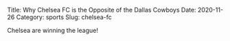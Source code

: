 Title: Why Chelsea FC is the Opposite of the Dallas Cowboys
Date: 2020-11-26
Category: sports
Slug: chelsea-fc

Chelsea are winning the league!